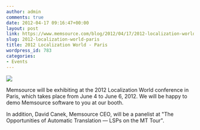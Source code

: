 ```yaml
---
author: admin
comments: true
date: 2012-04-17 09:16:47+00:00
layout: post
link: https://www.memsource.com/blog/2012/04/17/2012-localization-world-paris/
slug: 2012-localization-world-paris
title: 2012 Localization World - Paris
wordpress_id: 783
categories:
- Events
---
```


[![](/wp-content/uploads/2012/04/localizationWorldLogo-text.gif)](/wp-content/uploads/2012/04/localizationWorldLogo-text.gif)

Memsource will be exhibiting at the 2012 Localization World conference in Paris, which takes place from June 4 to June 6, 2012. We will be happy to demo Memsource software to you at our booth.<!-- more -->

In addition, David Canek, Memsource CEO, will be a panelist at "The Opportunities of Automatic Translation — LSPs on the MT Tour".
